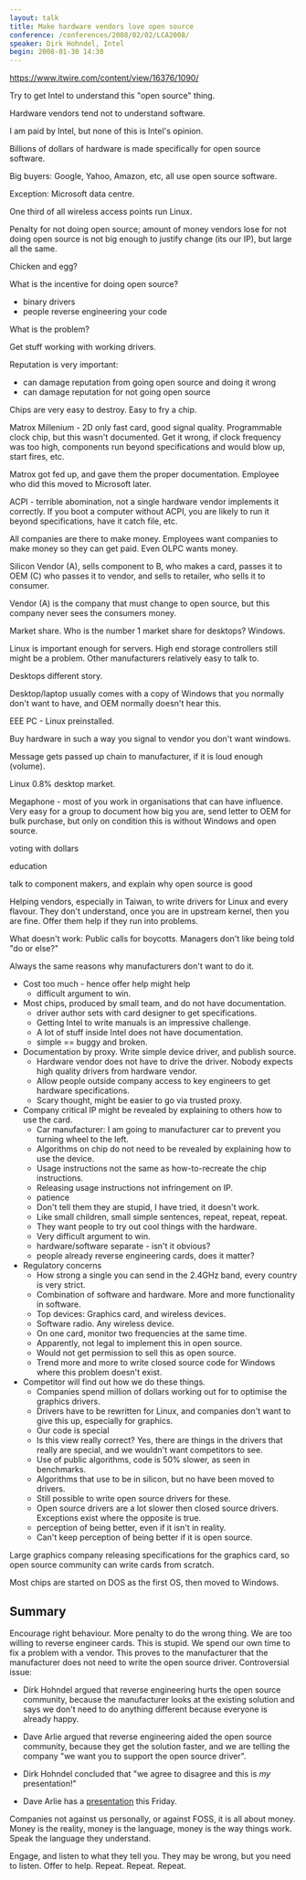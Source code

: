 ```yaml
---
layout: talk
title: Make hardware vendors love open source
conference: /conferences/2008/02/02/LCA2008/
speaker: Dirk Hohndel, Intel
begin: 2008-01-30 14:30
---
```

<https://www.itwire.com/content/view/16376/1090/>

Try to get Intel to understand this "open source" thing.

Hardware vendors tend not to understand software.

I am paid by Intel, but none of this is Intel's opinion.

Billions of dollars of hardware is made specifically for open source
software.

Big buyers: Google, Yahoo, Amazon, etc, all use open source software.

Exception: Microsoft data centre.

One third of all wireless access points run Linux.

Penalty for not doing open source; amount of money vendors lose for not doing
open source is not big enough to justify change (its our IP), but large all the
same.

Chicken and egg?

What is the incentive for doing open source?

* binary drivers
* people reverse engineering your code

What is the problem?

Get stuff working with working drivers.

Reputation is very important:

* can damage reputation from going open source and doing it wrong
* can damage reputation for not going open source

Chips are very easy to destroy. Easy to fry a chip.

Matrox Millenium - 2D only fast card, good signal quality. Programmable clock
chip, but this wasn't documented. Get it wrong, if clock frequency was too
high, components run beyond specifications and would blow up, start
fires, etc.

Matrox got fed up, and gave them the proper documentation. Employee who
did this moved to Microsoft later.

ACPI - terrible abomination, not a single hardware vendor implements
it correctly. If you boot a computer without ACPI, you are likely to
run it beyond specifications, have it catch file, etc.

All companies are there to make money. Employees want companies to make
money so they can get paid. Even OLPC wants money.

Silicon Vendor (A), sells component to B, who makes a card, passes it
to OEM (C) who passes it to vendor, and sells to retailer, who sells it
to consumer.

Vendor (A) is the company that must change to open source, but this
company never sees the consumers money.

Market share. Who is the number 1 market share for desktops? Windows.

Linux is important enough for servers. High end storage controllers
still might be a problem. Other manufacturers relatively easy to talk to.

Desktops different story.

Desktop/laptop usually comes with a copy of Windows that you normally
don't want to have, and OEM normally doesn't hear this.

EEE PC - Linux preinstalled.

Buy hardware in such a way you signal to vendor you don't want windows.

Message gets passed up chain to manufacturer, if it is loud enough (volume).

Linux 0.8% desktop market.

Megaphone - most of you work in organisations that can have influence. Very
easy for a group to document how big you are, send letter to OEM for bulk
purchase, but only on condition this is without Windows and open source.

voting with dollars

education

talk to component makers, and explain why open source is good

Helping vendors, especially in Taiwan, to write drivers for Linux and every
flavour. They don't understand, once you are in upstream kernel, then you are
fine. Offer them help if they run into problems.

What doesn't work: Public calls for boycotts. Managers don't like being
told "do or else?"

Always the same reasons why manufacturers don't want to do it.

* Cost too much - hence offer help might help
  * difficult argument to win.
* Most chips, produced by small team, and do not have documentation.
  * driver author sets with card designer to get specifications.
  * Getting Intel to write manuals is an impressive challenge.
  * A lot of stuff inside Intel does not have documentation.
  * simple == buggy and broken.
* Documentation by proxy. Write simple device driver, and publish source.
  * Hardware vendor does not have to drive the driver. Nobody expects high
  quality drivers from hardware vendor.
  * Allow people outside company access to key engineers to get hardware
  specifications.
  * Scary thought, might be easier to go via trusted proxy.
* Company critical IP might be revealed by explaining to others how to use
the card.
  * Car manufacturer: I am going to manufacturer car to prevent you turning
  wheel to the left.
  * Algorithms on chip do not need to be revealed by explaining how to use
  the device.
  * Usage instructions not the same as how-to-recreate the chip instructions.
  * Releasing usage instructions not infringement on IP.
  * patience
  * Don't tell them they are stupid, I have tried, it doesn't work.
  * Like small children, small simple sentences, repeat, repeat, repeat.
  * They want people to try out cool things with the hardware.
  * Very difficult argument to win.
  * hardware/software separate - isn't it obvious?
  * people already reverse engineering cards, does it matter?
* Regulatory concerns
  * How strong a single you can send in the 2.4GHz band, every country
    is very strict.
  * Combination of software and hardware. More and more functionality in
    software.
  * Top devices: Graphics card, and wireless devices.
  * Software radio. Any wireless device.
  * On one card, monitor two frequencies at the same time.
  * Apparently, not legal to implement this in open source.
  * Would not get permission to sell this as open source.
  * Trend more and more to write closed source code for Windows
    where this problem doesn't exist.
* Competitor will find out how we do these things.
  * Companies spend million of dollars working out for to optimise the
  graphics drivers.
  * Drivers have to be rewritten for Linux, and companies don't want to
  give this up, especially for graphics.
  * Our code is special
  * Is this view really correct? Yes, there are things in the drivers that
  really are special, and we wouldn't want competitors to see.
  * Use of public algorithms, code is 50% slower, as seen in benchmarks.
  * Algorithms that use to be in silicon, but no have been moved to drivers.
  * Still possible to write open source drivers for these.
  * Open source drivers are a lot slower then closed source drivers. Exceptions
  exist where the opposite is true.
  * perception of being better, even if it isn't in reality.
  * Can't keep perception of being better if it is open source.

Large graphics company releasing specifications for the graphics card,
so open source community can write cards from scratch.

Most chips are started on DOS as the first OS, then moved to Windows.

## Summary

Encourage right behaviour. More penalty to do the wrong thing. We are too
willing to reverse engineer cards. This is stupid. We spend our own time to fix
a problem with a vendor. This proves to the manufacturer that the manufacturer
does not need to write the open source driver. Controversial issue: 

* Dirk Hohndel argued that reverse engineering hurts the open source community,
because the manufacturer looks at the existing solution and says we don't need
to do anything different because everyone is already happy.

* Dave Arlie argued that reverse engineering aided the open source community,
because they get the solution faster, and we are telling the company "we want
you to support the open source driver".

* Dirk Hohndel concluded that "we agree to disagree and this is *my* presentation!"

* Dave Arlie has a
[presentation](https://linux.conf.au/programme/detail?TalkID=81) this Friday.

Companies not against us personally, or against FOSS, it is all about money.
Money is the reality, money is the language, money is the way things work.
Speak the language they understand.

Engage, and listen to what they tell you. They may be wrong, but you need
to listen. Offer to help. Repeat. Repeat. Repeat.
